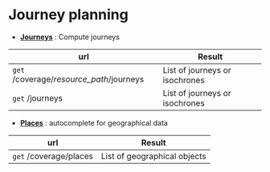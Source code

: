 <a name="journey_planning"></a>Journey planning
===============================================

-   **[Journeys](#journeys)** : Compute journeys

| url | Result |
|------------------------------------------|-------------------------------------|
| `get` /coverage/*resource_path*/journeys | List of journeys or isochrones      |
| `get` /journeys                          | List of journeys or isochrones      |

-   **[Places](#places)** : autocomplete for geographical data

| url | Result |
|------------------------------------------------|-------------------------------------|
| `get` /coverage/places                         | List of geographical objects        |


